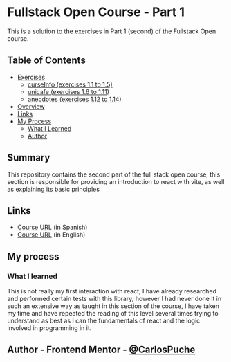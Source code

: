 # Fullstack Open Course - Part 1

This is a solution to the exercises in Part 1 (second) of the Fullstack Open course.

## Table of Contents

- [Exercises](#exercises)
    - [curseInfo (exercises 1.1 to 1.5)](#curseInfo (exercises 1.1 - 1.5))
    - [unicafe (exercises 1.6 to 1.11)](#unicafe (exercises 1.6 - 1.11))
    - [anecdotes (exercises 1.12 to 1.14)](#anecdotes (exercises 1.12 - 1.14))
- [Overview](#overview)
- [Links](#inks)
- [My Process](#my-process)
    - [What I Learned](#what-i-learned)
    - [Author](#author)

## Summary

This repository contains the second part of the full stack open course, this section is responsible for providing an introduction to react with vite, as well as explaining its basic principles

## Links

- [Course URL](https://fullstackopen.com/es/) (in Spanish)
- [Course URL](https://fullstackopen.com/en/) (in English)

## My process

### What I learned

This is not really my first interaction with react, I have already researched and performed certain tests with this library, however I had never done it in such an extensive way as taught in this section of the course, I have taken my time and have repeated the reading of this level several times trying to understand as best as I can the fundamentals of react and the logic involved in programming in it.

## Author - Frontend Mentor - [@CarlosPuche](https://www.frontendmentor.io/profile/CMP2007)